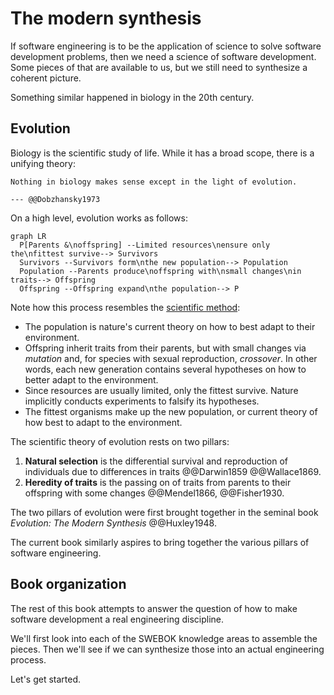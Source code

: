 # The modern synthesis

If software engineering is to be the application of science to solve software development problems, then we need a
science of software development.
Some pieces of that are available to us, but we still need to synthesize a coherent picture.

Something similar happened in biology in the 20th century.


## Evolution

Biology is the scientific study of life.
While it has a broad scope, there is a unifying theory:

```admonish info "Quote"
Nothing in biology makes sense except in the light of evolution.

--- @@Dobzhansky1973
```

On a high level, evolution works as follows:

```mermaid
graph LR
  P[Parents &\noffspring] --Limited resources\nensure only the\nfittest survive--> Survivors
  Survivors --Survivors form\nthe new population--> Population
  Population --Parents produce\noffspring with\nsmall changes\nin traits--> Offspring
  Offspring --Offspring expand\nthe population--> P
```

Note how this process resembles the [scientific method](engineering.md#science):

- The population is nature's current theory on how to best adapt to their environment.
- Offspring inherit traits from their parents, but with small changes via _mutation_ and, for species with
  sexual reproduction, _crossover_.
  In other words, each new generation contains several hypotheses on how to better adapt to the environment.
- Since resources are usually limited, only the fittest survive.
  Nature implicitly conducts experiments to falsify its hypotheses.
- The fittest organisms make up the new population, or current theory of how best to adapt to the environment.

The scientific theory of evolution rests on two pillars:

1. **Natural selection** is the differential survival and reproduction of individuals due to differences in traits
  @@Darwin1859 @@Wallace1869.
2. **Heredity of traits** is the passing on of traits from parents to their offspring with some changes @@Mendel1866,
  @@Fisher1930.

The two pillars of evolution were first brought together in the seminal book _Evolution: The Modern Synthesis_
@@Huxley1948.

The current book similarly aspires to bring together the various pillars of software engineering.

## Book organization

The rest of this book attempts to answer the question of how to make software development a real engineering discipline.

We'll first look into each of the SWEBOK knowledge areas to assemble the pieces.
Then we'll see if we can synthesize those into an actual engineering process.

Let's get started.

